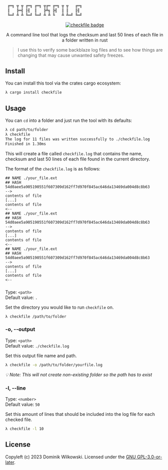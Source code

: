 ```sh
 ╔═╗ ╦ ╦ ╔═╗ ╔═╗ ╦╔═ ╔═╗ ╦ ╦   ╔═╗
 ║   ╠═╣ ║╣  ║   ╠╩╗ ╠╣  ║ ║   ║╣
 ╚═╝ ╩ ╩ ╚═╝ ╚═╝ ╩ ╩ ╚   ╩ ╩═╝ ╚═╝
```

<p align="center">
	<a href="https://crates.io/crates/checkfile"><img src="https://img.shields.io/crates/v/checkfile.svg" alt="checkfile badge"></a>
</p>

<p align="center">A command line tool that logs the checksum and last 50 lines of each file in a folder written in rust</p>

> I use this to verify some backblaze log files and to see how things are changing that may cause unwanted safety freezes.

## Install

You can install this tool via the crates cargo ecosystem:

```sh
λ cargo install checkfile
```

## Usage

You can `cd` into a folder and just run the tool with its defaults:

```sh
λ cd path/to/folder
λ checkfile
The log for 11 files was written successfully to ./checkfile.log
Finished in 1.30ms
```

This will create a file called `checkfile.log` that contains the name, checksum and last 50 lines of each file found in the current directory.

The format of the `checkfile.log` is as follows:

```
## NAME ./your_file.ext
## HASH 54d0aee5a905190551f607309d162ff7d970f845ac646da13469da004d8c8b63
-->
contents of file
[...]
contents of file
<--
## NAME ./your_file.ext
## HASH 54d0aee5a905190551f607309d162ff7d970f845ac646da13469da004d8c8b63
-->
contents of file
[...]
contents of file
<--
## NAME ./your_file.ext
## HASH 54d0aee5a905190551f607309d162ff7d970f845ac646da13469da004d8c8b63
-->
contents of file
[...]
contents of file
<--

```

### <PATH>
Type: `<path>`  
Default value: `.`

Set the directory you would like to run `checkfile` on.

```sh
λ checkfile /path/to/folder
```

### -o, --output <PATH>
Type: `<path>`  
Default value: `./checkfile.log`

Set this output file name and path.

```sh
λ checkfile -o /path/to/folder/yourfile.log
```

_💡 Note: This will not create non-existing folder so the path has to exist_

### -l, --line <NUMBER>
Type: `<number>`  
Default value: `50`

Set this amount of lines that should be included into the log file for each checked file.

```sh
λ checkfile -l 10
```

## License
Copyleft (c) 2023 Dominik Wilkowski.
Licensed under the [GNU GPL-3.0-or-later](https://github.com/dominikwilkowski/checkfile/blob/main/LICENSE).
